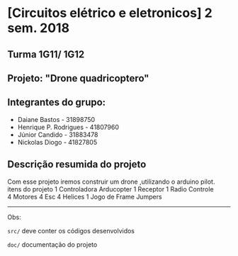 # [Circuitos elétrico e eletronicos] 2 sem. 2018

## Turma 1G11/ 1G12
## Projeto: "Drone quadricoptero"
## Integrantes do grupo:

* Daiane Bastos - 31898750
* Henrique P. Rodrigues - 41807960
* Júnior Candido - 31883478
* Nickolas Diogo - 41827805

## Descrição resumida do projeto

Com esse projeto iremos construir um drone ,utilizando o arduino pilot.
itens do projeto
1 Controladora Arducopter 
1 Receptor
1 Radio Controle  
4 Motores 
4 Esc
4 Helices
1 Jogo de Frame
Jumpers
_______________________________________
Obs:

`src/` deve conter os códigos desenvolvidos

`doc/` documentação do projeto
